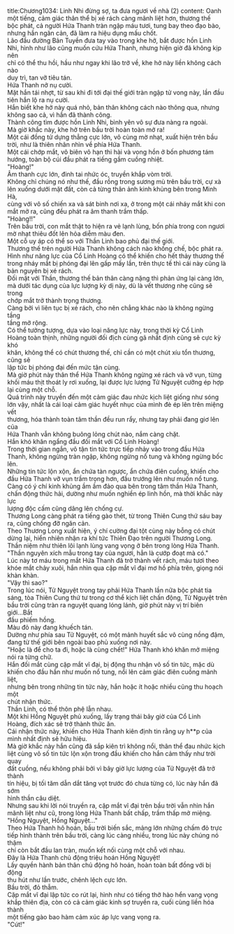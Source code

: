 title:Chương1034: Linh Nhi đừng sợ, ta đưa ngươi về nhà (2)
content:
Oanh một tiếng, cảm giác thân thể bị xé rách càng mãnh liệt hơn, thương thế<br>bộc phát, cả người Hứa Thanh tràn ngập máu tươi, tung bay theo đạo bào,<br>nhưng hắn ngăn cản, đã làm ra hiệu dụng mấu chốt.<br>Lão đầu đường Bản Tuyền đưa tay vào trong khe hở, bắt được hồn Linh<br>Nhi, hình như lão cũng muốn cứu Hứa Thanh, nhưng hiện giờ đã không kịp nên<br>chỉ có thể thu hồi, hầu như ngay khi lão trở về, khe hở này liền không cách nào<br>duy trì, tan vỡ tiêu tán.<br>Hứa Thanh nở nụ cười.<br>Mặt hắn tái nhợt, từ sau khi đi tới đại thế giới tràn ngập tử vong này, lần đầu<br>tiên hắn lộ ra nụ cười.<br>Hắn biết khe hở này quá nhỏ, bản thân không cách nào thông qua, nhưng<br>không sao cả, vì hắn đã thành công.<br>Thành công tìm được hồn Linh Nhi, bình yên vô sự đưa nàng ra ngoài.<br>Mà giờ khắc này, khe hở trên bầu trời hoàn toàn mở ra!<br>Một cái đồng tử dựng thẳng cực lớn, vô cùng mờ nhạt, xuất hiện trên bầu<br>trời, như là thiên nhãn nhìn về phía Hứa Thanh.<br>Một cái chớp mắt, vô biên vô hạn thi hài và vong hồn ở bốn phương tám<br>hướng, toàn bộ cúi đầu phát ra tiếng gầm cuồng nhiệt.<br>"Hoàng!"<br>Âm thanh cực lớn, đinh tai nhức óc, truyền khắp vòm trời.<br>Không chỉ chúng nó như thế, đầu rồng trong sương mù trên bầu trời, cự xà<br>lên xuống dưới mặt đất, còn cả từng thân ảnh kinh khủng bên trong Minh Hà,<br>cùng với vô số chiến xa và sát binh nơi xa, ở trong một cái nháy mắt khi con<br>mắt mở ra, cũng đều phát ra âm thanh trầm thấp.<br>"Hoàng!!"<br>Trên bầu trời, con mắt thật to hiện ra vẻ lạnh lùng, bốn phía trong con ngươi<br>mờ nhạt thiêu đốt lên hỏa diễm màu đen.<br>Một cỗ uy áp có thể so với Thần Linh bao phủ đại thế giới.<br>Thương thế trên người Hứa Thanh không cách nào khống chế, bộc phát ra.<br>Hình như năng lực của Cổ Linh Hoàng có thể khiến cho hết thảy thương thế<br>trong nháy mắt bị phóng đại lên gấp mấy lần, trên thực tế thì cái này cũng là<br>bản nguyên bị xé rách.<br>Đối mặt với Thần, thương thế bản thân càng nặng thì phản ứng lại càng lớn,<br>mà dưới tác dụng của lực lượng kỳ dị này, dù là vết thương nhẹ cũng sẽ trong<br>chớp mắt trở thành trọng thương.<br>Càng bởi vì liên tục bị xé rách, cho nên chẳng khác nào là không ngừng tầng<br>tầng mở rộng.<br>Có thể tưởng tượng, dựa vào loại năng lực này, trong thời kỳ Cổ Linh<br>Hoàng toàn thịnh, những người đối địch cùng gã nhất định cũng sẽ cực kỳ khó<br>khăn, không thể có chút thương thế, chỉ cần có một chút xíu tổn thương, cũng sẽ<br>lập tức bị phóng đại đến mức tận cùng.<br>Mà giờ phút này thân thể Hứa Thanh không ngừng xé rách và vỡ vụn, từng<br>khối máu thịt thoát ly rơi xuống, lại được lực lượng Tử Nguyệt cưỡng ép hợp<br>lại cùng một chỗ.<br>Quá trình này truyền đến một cảm giác đau nhức kịch liệt giống như sóng<br>lớn vậy, nhất là cái loại cảm giác huyết nhục của mình đè ép lên trên miệng vết<br>thương, hóa thành toàn tâm thần đều run rẩy, nhưng tay phải đang giơ lên của<br>Hứa Thanh vẫn không buông lỏng chút nào, nắm càng chặt.<br>Hắn khó khăn ngẩng đầu đối mắt với Cổ Linh Hoàng!<br>Trong thời gian ngắn, vô tận tin tức trực tiếp nhảy vào trong đầu Hứa<br>Thanh, không ngừng tràn ngập, không ngừng nổ tung và không ngừng bốc lên.<br>Những tin tức lộn xộn, ẩn chứa tàn ngược, ẩn chứa điên cuồng, khiến cho<br>đầu Hứa Thanh vỡ vụn trầm trọng hơn, đầu trướng lên như muốn nổ tung.<br>Càng có ý chí kinh khủng ầm ầm đảo qua bên trong tâm thần Hứa Thanh,<br>chấn động thức hải, dường như muốn nghiền ép linh hồn, mà thời khắc này lực<br>lượng độc cấm cũng dâng lên chống cự.<br>Thương Long càng phát ra tiếng gào thét, từ trong Thiên Cung thứ sáu bay<br>ra, cũng chống đỡ ngăn cản.<br>Theo Thương Long xuất hiện, ý chí cường đại tột cùng này bỗng có chút<br>dừng lại, hiển nhiên nhận ra khí tức Thiên Đạo trên người Thương Long.<br>Thần niệm như thiên lôi lạnh lùng vang vọng ở bên trong lòng Hứa Thanh.<br>"Thần nguyên xích mẫu trong tay của ngươi, hẳn là cướp đoạt mà có."<br>Lúc này tơ máu trong mắt Hứa Thanh đã trở thành vết rách, máu tươi theo<br>khóe mắt chảy xuôi, hắn nhìn qua cặp mắt vĩ đại mơ hồ phía trên, giọng nói<br>khàn khàn.<br>"Vậy thì sao?"<br>Trong lúc nói, Tử Nguyệt trong tay phải Hứa Thanh lần nữa bộc phát tia<br>sáng, tòa Thiên Cung thứ tư trong cơ thể kịch liệt chấn động, Tử Nguyệt trên<br>bầu trời cũng tràn ra nguyệt quang lóng lánh, giờ phút này vị trí biên giới...Bắt<br>đầu phiếm hồng.<br>Màu đỏ này đang khuếch tán.<br>Dường như phía sau Tử Nguyệt, có một mảnh huyết sắc vô cùng nồng đậm,<br>đang từ thế giới bên ngoài bao phủ xuống nơi này.<br>"Hoặc là để cho ta đi, hoặc là cùng chết!" Hứa Thanh khó khăn mở miệng<br>nói ra từng chữ.<br>Hắn đối mắt cùng cặp mắt vĩ đại, bị động thu nhận vô số tin tức, mặc dù<br>khiến cho đầu hắn như muốn nổ tung, nổi lên cảm giác điên cuồng mãnh liệt,<br>nhưng bên trong những tin tức này, hắn hoặc ít hoặc nhiều cũng thu hoạch một<br>chút nhận thức.<br>Thần Linh, có thể thôn phệ lẫn nhau.<br>Một khi Hồng Nguyệt phủ xuống, lấy trạng thái bây giờ của Cổ Linh<br>Hoàng, đích xác sẽ trở thành thức ăn.<br>Cái nhận thức này, khiến cho Hứa Thanh kiên định tin rằng uy h**p của<br>mình nhất định sẽ hữu hiệu.<br>Mà giờ khắc này hắn cũng đã sắp kiên trì không nổi, thân thể đau nhức kịch<br>liệt cùng vô số tin tức lộn xộn trong đầu khiến cho hắn cảm thấy như trời quay<br>đất cuồng, nếu không phải bởi vì bây giờ lực lượng của Tử Nguyệt đã trở thành<br>tín hiệu, bị tối tăm dẫn dắt tăng vọt trước đó chưa từng có, lúc này hắn đã sớm<br>hình thần câu diệt.<br>Nhưng sau khi lời nói truyền ra, cặp mắt vĩ đại trên bầu trời vẫn nhìn hắn<br>mãnh liệt như cũ, trong lòng Hứa Thanh bất chấp, trầm thấp mở miệng.<br>"Hồng Nguyệt, Hồng Nguyệt..."<br>Theo Hứa Thanh hô hoán, bầu trời biến sắc, mảng lớn những chấm đỏ trực<br>tiếp hình thành trên bầu trời, càng lúc càng nhiều, trong lúc này chúng nó thậm<br>chí còn bắt đầu lan tràn, muốn kết nối cùng một chỗ với nhau.<br>Đây là Hứa Thanh chủ động triệu hoán Hồng Nguyệt!<br>Lấy quyền hành bản thân chủ động hô hoán, hoàn toàn bất đồng với bị động<br>thu hút như lần trước, chênh lệch cực lớn.<br>Bầu trời, đỏ thẫm.<br>Cặp mắt vĩ đại lập tức co rút lại, hình như có tiếng thở hào hển vang vọng<br>khắp thiên địa, còn có cả cảm giác kinh sợ truyền ra, cuối cùng liền hóa thành<br>một tiếng gào bao hàm cảm xúc áp lực vang vọng ra.<br>"Cút!"